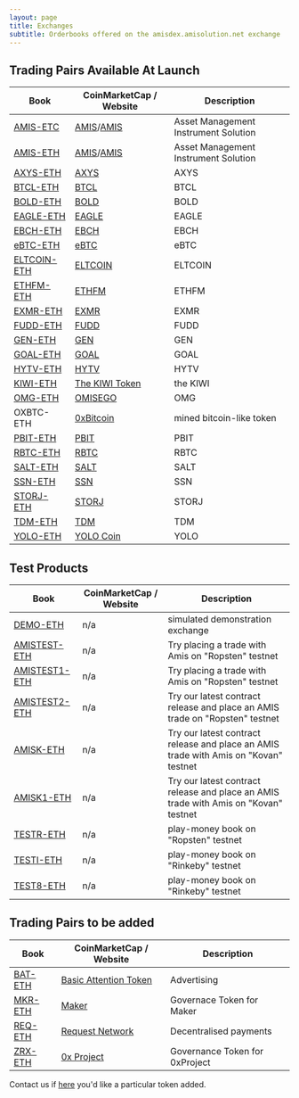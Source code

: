 ```yaml
---
layout: page
title: Exchanges
subtitle: Orderbooks offered on the amisdex.amisolution.net exchange
---
```

## Trading Pairs Available At Launch

|Book|CoinMarketCap / Website|Description|
|------|----|----|
|[AMIS-ETC](https://amisdex.amisolution.net/exchange/?pairId=AMIS-ETC)|[AMIS](https://coinmarketcap.com/currencies/amis/)/[AMIS](https://github.com/amisolution/ERC20-AMIS/)|Asset Management Instrument Solution|
|[AMIS-ETH](https://amisdex.amisolution.net/exchange/?pairId=AMIS-ETH)|[AMIS](https://coinmarketcap.com/currencies/amis/)/[AMIS](https://github.com/amisolution/ERC20-AMIS/)|Asset Management Instrument Solution|
|[AXYS-ETH](https://amisdex.amisolution.net/exchange/?pairId=AXYS-ETH)|[AXYS](https://coinmarketcap.com/currencies/axys)|AXYS|
|[BTCL-ETH](https://amisdex.amisolution.net/exchange/?pairId=BTCL-ETH)|[BTCL](https://coinmarketcap.com/currencies/btcl)|BTCL|
|[BOLD-ETH](https://amisdex.amisolution.net/exchange/?pairId=BOLD-ETH)|[BOLD](https://coinmarketcap.com/currencies/bold)|BOLD|
|[EAGLE-ETH](https://amisdex.amisolution.net/exchange/?pairId=EAGLE-ETH)|[EAGLE](https://coinmarketcap.com/currencies/eagle)|EAGLE|
|[EBCH-ETH](https://amisdex.amisolution.net/exchange/?pairId=EBCH-ETH)|[EBCH](https://coinmarketcap.com/currencies/ebch)|EBCH|
|[eBTC-ETH](https://amisdex.amisolution.net/exchange/?pairId=eBTC-ETH)|[eBTC](https://coinmarketcap.com/currencies/ebtc)|eBTC|
|[ELTCOIN-ETH](https://amisdex.amisolution.net/exchange/?pairId=ELTCOIN-ETH)|[ELTCOIN](https://coinmarketcap.com/currencies/eltcoin)|ELTCOIN|
|[ETHFM-ETH](https://amisdex.amisolution.net/exchange/?pairId=ETHFM-ETH)|[ETHFM](https://coinmarketcap.com/currencies/ethfm)|ETHFM|
|[EXMR-ETH](https://amisdex.amisolution.net/exchange/?pairId=EXMR-ETH)|[EXMR](https://coinmarketcap.com/currencies/exmr)|EXMR|
|[FUDD-ETH](https://amisdex.amisolution.net/exchange/?pairId=FUDD-ETH)|[FUDD](https://coinmarketcap.com/currencies/fudd)|FUDD|
|[GEN-ETH](https://amisdex.amisolution.net/exchange/?pairId=GEN-ETH)|[GEN](https://coinmarketcap.com/currencies/gen)|GEN|
|[GOAL-ETH](https://amisdex.amisolution.net/exchange/?pairId=GOAL-ETH)|[GOAL](https://coinmarketcap.com/currencies/goal)|GOAL|
|[HYTV-ETH](https://amisdex.amisolution.net/exchange/?pairId=HYTV-ETH)|[HYTV](https://coinmarketcap.com/currencies/hytv)|HYTV|
|[KIWI-ETH](https://amisdex.amisolution.net/exchange/?pairId=KIWI-ETH)|[The KIWI Token](https://thekiwi.online/)|the KIWI|
|[OMG-ETH](https://amisdex.amisolution.net/exchange/?pairId=OMG-ETH)|[OMISEGO](http://coinmarketcap.com/currencies/omg)|OMG|
|OXBTC-ETH|[0xBitcoin](https://0xbitcoin.org/)|mined bitcoin-like token|
|[PBIT-ETH](https://amisdex.amisolution.net/exchange/?pairId=PBIT-ETH)|[PBIT](https://coinmarketcap.com/currencies/pbit)|PBIT|
|[RBTC-ETH](https://amisdex.amisolution.net/exchange/?pairId=RBTC-ETH)|[RBTC](https://coinmarketcap.com/currencies/rbtc)|RBTC|
|[SALT-ETH](https://amisdex.amisolution.net/exchange/?pairId=SALT-ETH)|[SALT](https://coinmarketcap.com/currencies/salt)|SALT|
|[SSN-ETH](https://amisdex.amisolution.net/exchange/?pairId=SSN-ETH)|[SSN](https://coinmarketcap.com/currencies/ssn)|SSN|
|[STORJ-ETH](https://amisdex.amisolution.net/exchange/?pairId=STORJ-ETH)|[STORJ](https://coinmarketcap.com/currencies/storj)|STORJ|
|[TDM-ETH](https://amisdex.amisolution.net/exchange/?pairId=TDM-ETH)|[TDM](https://coinmarketcap.com/currencies/tdm)|TDM|
|[YOLO-ETH](https://amisdex.amisolution.net/exchange/?pairId=YOLO-ETH)|[YOLO Coin](https://coinmarketcap.com/currencies/)|YOLO|

## Test Products

|Book|CoinMarketCap / Website|Description|
|------|----|----|
|[DEMO-ETH](https://amisdex.amisolution.net/exchange/?pairId=DEMO-ETH&vu=1)|n/a|simulated demonstration exchange|
|[AMISTEST-ETH](https://amisdex.amisolution.net/exchange/?pairId=AMISTEST-ETH)|n/a|Try placing a trade with Amis on "Ropsten" testnet|
|[AMISTEST1-ETH](https://amisdex.amisolution.net/exchange/?pairId=AMISTEST1-ETH)|n/a|Try placing a trade with Amis on "Ropsten" testnet|
|[AMISTEST2-ETH](https://amisdex.amisolution.net/exchange/?pairId=AMISTEST2-ETH)|n/a|Try our latest contract release and place an AMIS trade on "Ropsten" testnet|
|[AMISK-ETH](https://amisdex.amisolution.net/exchange/?pairId=AMISK-ETH)|n/a|Try our latest contract release and place an AMIS trade with Amis on "Kovan" testnet|
|[AMISK1-ETH](https://amisdex.amisolution.net/exchange/?pairId=AMISK1-ETH)|n/a|Try our latest contract release and place an AMIS trade with Amis on "Kovan" testnet|
|[TESTR-ETH](https://amisdex.amisolution.net/exchange/?pairId=TESTR-ETH)|n/a|play-money book on "Ropsten" testnet|
|[TESTI-ETH](https://amisdex.amisolution.net/exchange/?pairId=TESTI-ETH)|n/a|play-money book on "Rinkeby" testnet|
|[TEST8-ETH](https://amisdex.amisolution.net/exchange/?pairId=TEST8-ETH)|n/a|play-money book on "Rinkeby" testnet|


## Trading Pairs to be added

|Book|CoinMarketCap / Website|Description|
|------|----|----|
|[BAT-ETH](https://amisdex.amisolution.net/exchange/?pairId=BAT-ETH)|[Basic Attention Token](https://coinmarketcap.com/currencies/basic-attention-token/)|Advertising|
|[MKR-ETH](https://amisdex.amisolution.net/exchange/?pairId=MKR-ETH)|[Maker](https://coinmarketcap.com/currencies/maker/)|Governace Token for Maker|
|[REQ-ETH](https://amisdex.amisolution.net/exchange/?pairId=REQ-ETH)|[Request Network](https://coinmarketcap.com/currencies/request-network/)|Decentralised payments|
|[ZRX-ETH](https://amisdex.amisolution.net/exchange/?pairId=ZRX-ETH)|[0x Project](https://coinmarketcap.com/currencies/0x/)|Governance Token for 0xProject|

Contact us if [here](https://github.com/amis-erc20/amisdex/master/help/listing-a-token/) you'd like a particular token added.
